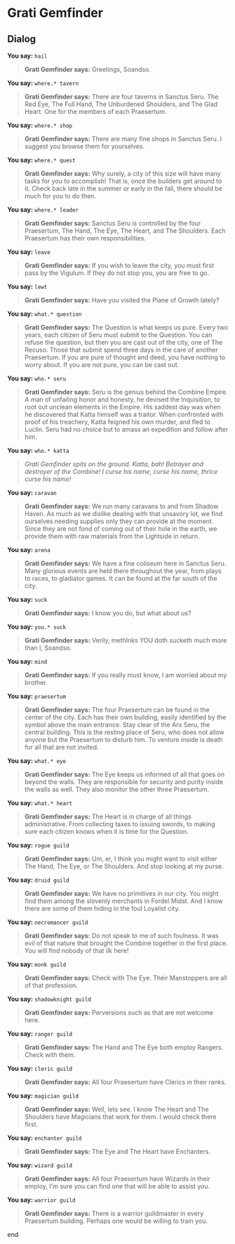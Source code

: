 # Grati Gemfinder
## Dialog

**You say:** `hail`



>**Grati Gemfinder says:** Greetings, Soandso.

**You say:** `where.* tavern`



>**Grati Gemfinder says:** There are four taverns in Sanctus Seru.  The Red Eye, The Full Hand, The Unburdened Shoulders, and The Glad Heart.  One for the members of each Praesertum.

**You say:** `where.* shop`



>**Grati Gemfinder says:** There are many fine shops in Sanctus Seru.  I suggest you browse them for yourselves.

**You say:** `where.* quest`



>**Grati Gemfinder says:** Why surely, a city of this size will have many tasks for you to accomplish!  That is, once the builders get around to it.  Check back late in the summer or early in the fall, there should be much for you to do then.

**You say:** `where.* leader`



>**Grati Gemfinder says:** Sanctus Seru is controlled by the four Praesertum, The Hand, The Eye, The Heart, and The Shoulders.  Each Praesertum has their own responsibilities.

**You say:** `leave`



>**Grati Gemfinder says:** If you wish to leave the city, you must first pass by the Vigulum.  If they do not stop you, you are free to go.

**You say:** `lewt`



>**Grati Gemfinder says:** Have you visited the Plane of Growth lately?

**You say:** `what.* question`



>**Grati Gemfinder says:** The Question is what keeps us pure. Every two years, each citizen of Seru must submit to the Question. You can refuse the question, but then you are cast out of the city, one of The Recuso. Those that submit spend three days in the care of another Praesertum. If you are pure of thought and deed, you have nothing to worry about. If you are not pure, you can be cast out.

**You say:** `who.* seru`



>**Grati Gemfinder says:** Seru is the genius behind the Combine Empire. A man of unfailing honor and honesty, he devised the Inquisition, to root out unclean elements in the Empire. His saddest day was when he discovered that Katta himself was a traitor. When confronted with proof of his treachery, Katta feigned his own murder, and fled to Luclin. Seru had no choice but to amass an expedition and follow after him.

**You say:** `who.* katta`



>*Grati Gemfinder spits on the ground. Katta, bah! Betrayer and destroyer of the Combine! I curse his name, curse his name, thrice curse his name!*

**You say:** `caravan`



>**Grati Gemfinder says:** We run many caravans to and from Shadow Haven. As much as we dislike dealing with that unsavory lot, we find ourselves needing supplies only they can provide at the moment. Since they are not fond of coming out of their hole in the earth, we provide them with raw materials from the Lightside in return.

**You say:** `arena`



>**Grati Gemfinder says:** We have a fine coliseum here in Sanctus Seru. Many glorious events are held there throughout the year, from plays to races, to gladiator games. It can be found at the far south of the city.

**You say:** `suck`



>**Grati Gemfinder says:** I know you do, but what about us?

**You say:** `you.* suck`



>**Grati Gemfinder says:** Verily, methInks YOU doth sucketh much more than I, Soandso.

**You say:** `mind`



>**Grati Gemfinder says:** If you really must know, I am worried about my brother.

**You say:** `praesertum`



>**Grati Gemfinder says:** The four Praesertum can be found in the center of the city. Each has their own building, easily identified by the symbol above the main entrance. Stay clear of the Arx Seru, the central building. This is the resting place of Seru, who does not allow anyone but the Praesertum to disturb him. To venture inside is death for all that are not invited.

**You say:** `what.* eye`



>**Grati Gemfinder says:** The Eye keeps us informed of all that goes on beyond the walls. They are responsible for security and purity inside the walls as well. They also monitor the other three Praesertum.

**You say:** `what.* heart`



>**Grati Gemfinder says:** The Heart is in charge of all things administrative. From collecting taxes to issuing swords, to making sure each citizen knows when it is time for the Question.

**You say:** `rogue guild`



>**Grati Gemfinder says:** Um, er, I think you might want to visit either The Hand, The Eye, or The Shoulders. And stop looking at my purse.

**You say:** `druid guild`



>**Grati Gemfinder says:** We have no primitives in our city. You might find them among the slovenly merchants in Fordel Midst. And I know there are some of them hiding in the foul Loyalist city.

**You say:** `necromancer guild`



>**Grati Gemfinder says:** Do not speak to me of such foulness. It was evil of that nature that brought the Combine together in the first place. You will find nobody of that ilk here!


**You say:** `monk guild`



>**Grati Gemfinder says:** Check with The Eye. Their Manstoppers are all of that profession.

**You say:** `shadowknight guild`



>**Grati Gemfinder says:** Perversions such as that are not welcome here.

**You say:** `ranger guild`



>**Grati Gemfinder says:** The Hand and The Eye both employ Rangers.  Check with them.

**You say:** `cleric guild`



>**Grati Gemfinder says:** All four Praesertum have Clerics in their ranks.

**You say:** `magician guild`



>**Grati Gemfinder says:** Well, lets see.  I know The Heart and The Shoulders have Magicians that work for them.  I would check there first.

**You say:** `enchanter guild`



>**Grati Gemfinder says:** The Eye and The Heart have Enchanters.

**You say:** `wizard guild`



>**Grati Gemfinder says:** All four Praesertum have Wizards in their employ, I'm sure you can find one that will be able to assist you.

**You say:** `warrior guild`



>**Grati Gemfinder says:** There is a warrior guildmaster in every Praesertum building.  Perhaps one would be willing to train you.


end
